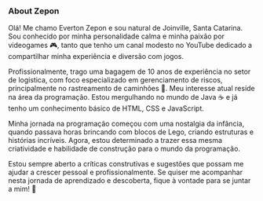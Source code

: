 ### About Zepon

Olá! Me chamo Everton Zepon e sou natural de Joinville, Santa Catarina. Sou conhecido por minha personalidade calma e minha paixão por videogames 🎮, tanto que tenho um canal modesto no YouTube dedicado a compartilhar minha experiência e diversão com jogos.

Profissionalmente, trago uma bagagem de 10 anos de experiência no setor de logística, com foco especializado em gerenciamento de riscos, principalmente no rastreamento de caminhões 🚛. Meu interesse atual reside na área da programação. Estou mergulhando no mundo de Java ☕ e já tenho um conhecimento básico de HTML, CSS e JavaScript.

Minha jornada na programação começou com uma nostalgia da infância, quando passava horas brincando com blocos de Lego, criando estruturas e histórias incríveis. Agora, estou determinado a trazer essa mesma criatividade e habilidade de construção para o mundo da programação.

Estou sempre aberto a críticas construtivas e sugestões que possam me ajudar a crescer pessoal e profissionalmente. Se quiser me acompanhar nesta jornada de aprendizado e descoberta, fique à vontade para se juntar a mim! 🚀
